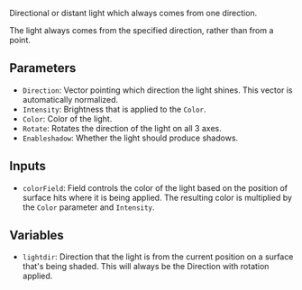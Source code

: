 Directional or distant light which always comes from one direction.

The light always comes from the specified direction, rather than from a point.

## Parameters

* `Direction`: Vector pointing which direction the light shines. This vector is automatically normalized.
* `Intensity`: Brightness that is applied to the `Color`.
* `Color`: Color of the light.
* `Rotate`: Rotates the direction of the light on all 3 axes.
* `Enableshadow`: Whether the light should produce shadows.

## Inputs

* `colorField`: Field controls the color of the light based on the position of surface hits where it is being applied. The resulting color is multiplied by the `Color` parameter and `Intensity`.

## Variables

* `lightdir`: Direction that the light is from the current position on a surface that's being shaded. This will always be the Direction with rotation applied.